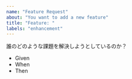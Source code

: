 ```yaml
---
name: "Feature Request"
about: "You want to add a new feature"
title: "Feature: "
labels: "enhancement"
---
```


誰のどのような課題を解決しようとしているのか？

- Given
- When
- Then
